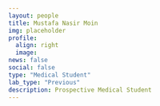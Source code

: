 ```yaml
---
layout: people
title: Mustafa Nasir Moin
img: placeholder
profile:
  align: right
  image:
news: false
social: false
type: "Medical Student"
lab_type: "Previous"
description: Prospective Medical Student
---
```


